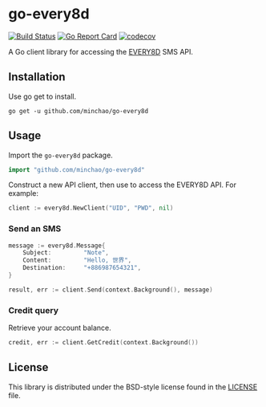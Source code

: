 # go-every8d

[![Build Status](https://travis-ci.org/minchao/go-every8d.svg?branch=master)](https://travis-ci.org/minchao/go-every8d)
[![Go Report Card](https://goreportcard.com/badge/github.com/minchao/go-every8d)](https://goreportcard.com/report/github.com/minchao/go-every8d)
[![codecov](https://codecov.io/gh/minchao/go-every8d/branch/master/graph/badge.svg)](https://codecov.io/gh/minchao/go-every8d)

A Go client library for accessing the [EVERY8D](http://global.every8d.com.tw/) SMS API.

## Installation

Use go get to install.

```
go get -u github.com/minchao/go-every8d
```

## Usage

Import the `go-every8d` package.

```go
import "github.com/minchao/go-every8d"
```

Construct a new API client, then use to access the EVERY8D API. For example:

```go
client := every8d.NewClient("UID", "PWD", nil)
```

### Send an SMS

```go
message := every8d.Message{
    Subject:         "Note",
    Content:         "Hello, 世界",
    Destination:     "+886987654321",
}

result, err := client.Send(context.Background(), message)
```

### Credit query

Retrieve your account balance.

```go
credit, err := client.GetCredit(context.Background())
```

## License

This library is distributed under the BSD-style license found in the [LICENSE](./LICENSE) file.
